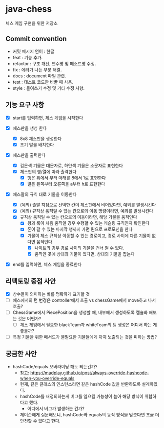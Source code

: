 # java-chess
체스 게임 구현을 위한 저장소

## Commit convention
- 커밋 메시지 언어 : 한글
- feat : 기능 추가.
- refactor : 구조 개선, 변수명 및 메소드명 수정.
- fix : 에러가 나는 부분 해결.
- docs : document 파일 관련.
- test : 테스트 코드만 바꿀 때 사용.
- style : 들여쓰기 수정 및 기타 수정 사항.

## 기능 요구 사항
- [x] start를 입력하면, 체스 게임을 시작한다

- [x] 체스판을 생성 한다
    - [x] 8x8 체스판을 생성한다
    - [x] 초기 말을 배치한다

- [x] 체스판을 출력한다
    - [x] 검은색 기물은 대문자로, 하얀색 기물은 소문자로 표현한다
    - [x] 체스판의 행/열에 따라 출력한다
        - [x] 행은 위에서 부터 아래를 8에서 1로 표현한다
        - [x] 열은 왼쪽부터 오른쪽을 a부터 h로 표현한다

- [x] 체스말의 규칙 대로 기물을 이동한다
    - [x] (예외) 출발 지점으로 선택한 칸이 체스판에서 비어있다면, 예외를 발생시킨다
    - [x] (예외) 규칙상 움직일 수 없는 칸으로의 이동 명령이라면, 예외를 발생시킨다
    - [x] 규칙상 움직일 수 있는 칸으로의 이동이라면, 해당 기물을 움직인다
        - [x] 왕과 룩이 처음 움직일 경우 수행할 수 있는 캐슬링 규칙인지 확인한다
        - [x] 폰이 갈 수 있는 마지막 행까지 가면 퀸으로 프로모션을 한다
        - [x] 기물이 체스 규칙상 이동할 수 있는 경로이고, 경로 사이에 다른 기물이 없다면 움직인다
            - [x] 나이트의 경우 경로 사이의 기물을 건너 뛸 수 있다. 
            - [x] 움직인 곳에 상대의 기물이 있다면, 상대의 기물을 잡는다

- [x] end를 입력하면, 체스 게임을 종료한다

## 리팩토링 중점 사안
- [x] 상수들이 의미하는 바를 명확하게 표기할 것
- [ ] 체스에서의 턴 변경은 controller에서 호출 vs chessGame에서 move하고 나서 호출?
- [ ] ChessGame에서 PiecePosition을 생성할 때, 내부에서 생성하도록 캡슐화 해보는 것은 어떤가?
    - [ ] 체스 게임에서 필요한 blackTeam과 whiteTeam의 팀 생성은 어디서 하는 게 좋을까?
- [ ] 특정 기물을 위한 메서드가 불필요한 기물들에게 까지 노출되는 것을 피하는 방법?

## 궁금한 사안
- hashCode/equals 오버라이딩 해도 되는건가?
    - 참고: https://madplay.github.io/post/always-override-hashcode-when-you-override-equals
    - 현재, 같은 클래스의 인스턴스라면 같은 hashCode 값을 반환하도록 설계하였다. 
    - hashCode를 재정의하는게 버그를 일으킬 가능성이 높아 해당 방식이 위험하다고 했다.
        - 어디에서 버그가 발생하는 건가?
    - 제이슨에게 질문해보니, hashCode와 equals의 동작 방식을 맞춘다면 조금 더 안전할 수 있다고 한다. 
    